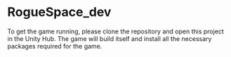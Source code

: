 # RogueSpace_dev

To get the game running, please clone the repository and open this project in the Unity Hub. The game will build itself and install all the necessary packages required for the game.
